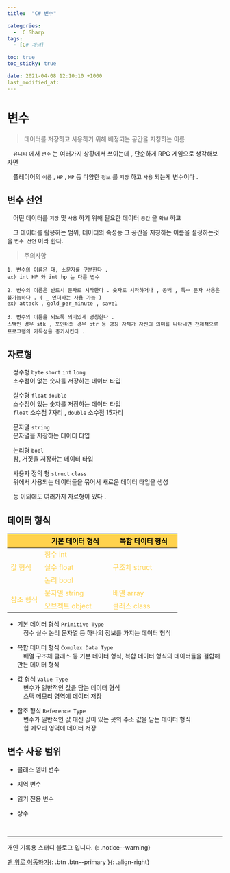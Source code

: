 ```yaml
---
title:  "C# 변수" 

categories:
  -  C Sharp
tags:
  - [C# 개념]

toc: true
toc_sticky: true

date: 2021-04-08 12:10:10 +1000
last_modified_at: 
---
```


# 변수

> 데이터를 저장하고 사용하기 위해 배정되는 공간을 지칭하는 이름

　`유니티` 에서 `변수` 는 여러가지 상황에서 쓰이는데 , 단순하게 RPG 게임으로 생각해보자면 

　플레이어의 `이름` , `HP` , `MP` 등 다양한 `정보` 를 `저장` 하고 `사용` 되는게 변수이다 .

## 변수 선언

　어떤 데이터를 `저장` 및 `사용` 하기 위해 필요한 데이터 `공간` 을 `확보` 하고 

　그 데이터를 활용하는 범위, 데이터의 속성등 그 공간을 지칭하는 이름을 설정하는것을 `변수 선언` 이라 한다.

> 주의사항

```
1. 변수의 이름은 대, 소문자를 구분한다 .
ex) int HP 와 int hp 는 다른 변수

2. 변수의 이름은 반드시 문자로 시작한다 . 숫자로 시작하거나 , 공백 , 특수 문자 사용은 불가능하다 . ( _ 언더바는 사용 가능 )
ex) attack , gold_per_minute , save1

3. 변수의 이름을 되도록 의미있게 명칭한다 .
스택인 경우 stk , 포인터의 경우 ptr 등 명칭 자체가 자신의 의미를 나타내면 전체적으로 프로그램의 가독성을 증가시킨다 .
```

## 자료형

　정수형 `byte` `short` `int` `long`   
　소수점이 없는 숫자를 저장하는 데이터 타입 

　실수형 `float` `double`   
　소수점이 있는 숫자를 저장하는 데이터 타입   
　`float` 소수점 7자리 , `double` 소수점 15자리

　문자열 `string`   
　문자열을 저장하는 데이터 타입

　논리형 `bool`   
　참, 거짓을 저장하는 데이터 타입

　사용자 정의 형 `struct` `class`   
　위에서 사용되는 데이터들을 묶어서 새로운 데이터 타입을 생성
<script src="https://gist.github.com/onzero98/d4517d164bd1002fbd3ba95dd8aa7fde.js"></script>

　등 이외에도 여러가지 자료형이 있다 .

## 데이터 형식

<table>
    <thead style="background-color:#ffd24d">
        <tr>
            <th></th>
            <th style="color:black"> 기본 데이터 형식　　</th>
            <th style="color:black"> 복합 데이터 형식　　</th>
        </tr>
    </thead>
    <tbody style="color:#ffd24d">
        <tr>
            <td rowspan=3> 값 형식 </td>
            <td> 정수 int </td>
			<td rowspan="3"> 구조체 struct </td>
        </tr>
        <tr>
            <td> 실수 float </td>
        </tr>
        <tr>
            <td> 논리 bool </td>
        </tr>
        <tr>
            <td rowspan=2> 참조 형식 </td>
			<td> 문자열 string </td>
			<td> 배열 array </td>
        </tr>
		<tr>
            <td> 오브젝트 object </td>
			<td> 클래스 class </td>
        </tr>
    </tbody>
</table>

- 기본 데이터 형식 `Primitive Type`   
　정수 실수 논리 문자열 등 하나의 정보를 가지는 데이터 형식

- 복합 데이터 형식 `Complex Data Type`   
　배열 구조체 클래스 등 기본 데이터 형식, 복합 데이터 형식의 데이터들을 결합해 만든 데이터 형식

- 값 형식 `Value Type`   
　변수가 일반적인 값을 담는 데이터 형식   
　스택 메모리 영역에 데이터 저장

- 참조 형식 `Reference Type`   
　변수가 일반적인 값 대신 값이 있는 곳의 주소 값을 담는 데이터 형식   
　힙 메모리 영역에 데이터 저장

## 변수 사용 범위

- 클래스 멤버 변수

- 지역 변수

- 읽기 전용 변수

- 상수

<br>

***

개인 기록용 스터디 블로그 입니다.
{: .notice--warning}

[맨 위로 이동하기](#){: .btn .btn--primary }{: .align-right}